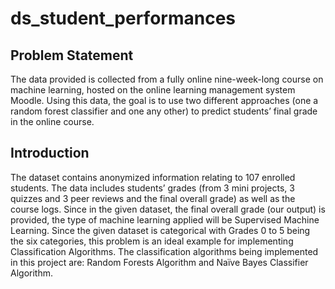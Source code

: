 # ds_student_performances
## Problem Statement
The data provided is collected from a fully online nine-week-long course on machine learning, hosted on the online learning management system Moodle. Using this data, the goal is to use two different approaches (one a random forest classifier and one any other) to predict students’ final grade in the online course.

## Introduction
The dataset contains anonymized information relating to 107 enrolled students. The data includes students’ grades (from 3 mini projects, 3 quizzes and 3 peer reviews and the final overall grade) as well as the course logs.
Since in the given dataset, the final overall grade (our output) is provided, the type of machine learning applied will be Supervised Machine Learning.
Since the given dataset is categorical with Grades 0 to 5 being the six categories, this problem is an ideal example for implementing Classification Algorithms.
The classification algorithms being implemented in this project are: Random Forests Algorithm and Naïve Bayes Classifier Algorithm.
